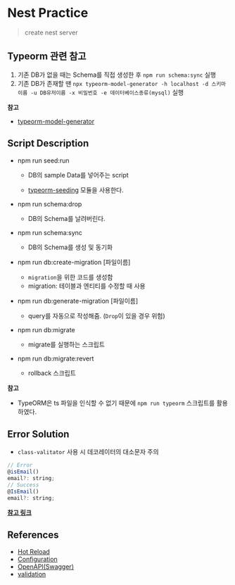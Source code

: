 # Nest Practice

> create nest server

## Typeorm 관련 참고

1. 기존 DB가 없을 때는 Schema를 직접 생성한 후 `npm run schema:sync` 실행
2. 기존 DB가 존재할 땐 `npx typeorm-model-generator -h localhost -d 스키마이름 -u DB유저이름 -x 비밀번호 -e 데이터베이스종류(mysql)` 실행

**참고**

- [typeorm-model-generator](https://www.npmjs.com/package/typeorm-model-generator)

## Script Description

- npm run seed:run

  - DB의 sample Data를 넣어주는 script

  - [typeorm-seeding](https://github.com/w3tecch/typeorm-seeding) 모듈을 사용한다.

- npm run schema:drop

  - DB의 Schema를 날려버린다.

- npm run schema:sync

  - DB의 Schema를 생성 및 동기화

- npm run db:create-migration [파일이름]

  - `migration`을 위한 코드를 생성함
  - migration: 테이블과 엔티티를 수정할 때 사용

- npm run db:generate-migration [파일이름]

  - query를 자동으로 작성해줌. (`Drop`이 있을 경우 위험)

- npm run db:migrate

  - migrate를 실행하는 스크립트

- npm run db:migrate:revert

  - rollback 스크립트

**참고**

- TypeORM은 ts 파일을 인식할 수 없기 때문에 `npm run typeorm` 스크립트를 활용하였다.

## Error Solution

- `class-valitator` 사용 시 데코레이터의 대소문자 주의

```js
// Error
@isEmail()
email?: string;
// Success
@IsEmail()
email?: string;
```

**[참고 링크](https://stackoverflow.com/questions/67045344/unable-to-resolve-signature-of-property-decorator-when-called-as-an-expression)**

## References

- [Hot Reload](https://docs.nestjs.com/recipes/hot-reload#hot-reload)
- [Configuration](https://docs.nestjs.com/techniques/configuration#getting-started)
- [OpenAPI(Swagger)](https://docs.nestjs.com/openapi/introduction)
- [validation](https://docs.nestjs.com/techniques/validation#transform-payload-objects)
